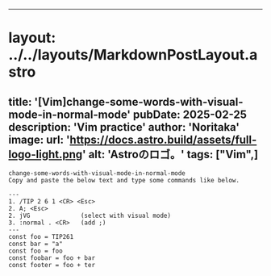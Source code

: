 
---
# layout: ../../layouts/MarkdownPostLayout.astro
title: '[Vim]change-some-words-with-visual-mode-in-normal-mode'
pubDate: 2025-02-25
description: 'Vim practice'
author: 'Noritaka'
image:
    url: 'https://docs.astro.build/assets/full-logo-light.png'
    alt: 'Astroのロゴ。'
tags: ["Vim",]
---

```
change-some-words-with-visual-mode-in-normal-mode
Copy and paste the below text and type some commands like below.

---
1. /TIP 2 6 1 <CR> <Esc>
2. A; <Esc>
2. jVG              (select with visual mode)
3. :normal . <CR>   (add ;)
---
const foo = TIP261
const bar = "a"
const foo = foo 
const foobar = foo + bar
const footer = foo + ter
